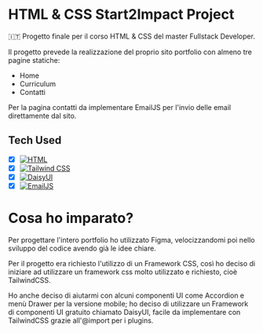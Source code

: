 # HTML & CSS Start2Impact Project

🇮🇹 Progetto finale per il corso HTML & CSS del master Fullstack Developer.

Il progetto prevede la realizzazione del proprio sito portfolio con almeno tre pagine statiche:

- Home
- Curriculum
- Contatti

Per la pagina contatti da implementare EmailJS per l'invio delle email direttamente dal sito.

## Tech Used

- [x] [![HTML](https://img.shields.io/badge/HTML-%23E34F26.svg?logo=html5&logoColor=white)](#)
- [x] [![Tailwind CSS](https://img.shields.io/badge/Tailwind%20CSS-%2338B2AC.svg?logo=tailwind-css&logoColor=white)](#)
- [x] [![DaisyUI](https://img.shields.io/badge/DaisyUI-5A0EF8?logo=daisyui&logoColor=fff)](#)
- [x] [![EmailJS](https://img.shields.io/badge/EmailJS-ff8434?logo=emailjs&logoColor=fff)](#)

# Cosa ho imparato?

Per progettare l'intero portfolio ho utilizzato Figma, velocizzandomi poi nello sviluppo del codice avendo già le idee chiare.

Per il progetto era richiesto l'utilizzo di un Framework CSS, così ho deciso di iniziare ad utilizzare un framework css molto utilizzato e richiesto, cioè TailwindCSS.

Ho anche deciso di aiutarmi con alcuni componenti UI come Accordion e menù Drawer per la versione mobile; ho deciso di utilizzare un Framework di componenti UI gratuito chiamato DaisyUI, facile da implementare con TailwindCSS grazie all'@import per i plugins.
